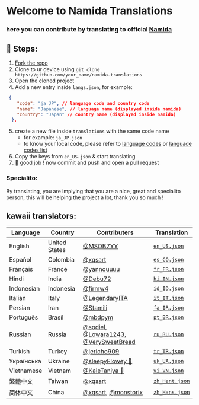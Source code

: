 


# Welcome to Namida Translations

### here you can contribute by translating to official [Namida](https://github.com/namidaco/namida)


## 🧾 Steps:

1. [Fork the repo](https://github.com/namidaco/namida-translations/fork)
2. Clone to ur device using `git clone https://github.com/your_name/namida-translations`
3. Open the cloned project
4. Add a new entry inside `langs.json`, for example:
```json
 {
    "code": "ja_JP", // language code and country code
    "name": "Japanese", // language name (displayed inside namida)
    "country": "Japan" // country name (displayed inside namida)
  }, 
  ```
5. create a new file inside `translations` with the same code name 
   - for example: `ja_JP.json`
   - to know your local code, please refer to [language codes](https://www.ibm.com/docs/en/rational-soft-arch/9.6.1?topic=overview-locales-code-pages-supported) or [languade codes list](https://saimana.com/list-of-country-locale-code/)
6. Copy the keys from `en_US.json` & start translating
7. 🎉 good job ! now commit and push and open a pull request

### Specialito:
By translating, you are implying that you are a nice, great and specialito person, this will be helping the project a lot, thank you so much !


## kawaii translators:
| Language | Country | Contributers | Translation |
|----------|---------|--------------|-------------|
| English  | United States | [@MSOB7YY](https://github.com/MSOB7YY) | [`en_US.json`](translations/en_US.json)
| Español  | Colombia | [@xqsart](https://github.com/xqsart) | [`es_CO.json`](translations/es_CO.json)
| Français  | France | [@yannouuuu](https://github.com/yannouuuu) | [`fr_FR.json`](translations/fr_FR.json)
| Hindi  | India | [@Debu72](https://github.com/Debu72) | [`hi_IN.json`](translations/hi_IN.json)
| Indonesian  | Indonesia | [@firmw4](https://github.com/firmw4) | [`id_ID.json`](translations/id_ID.json)
| Italian  | Italy | [@LegendaryITA](https://github.com/LegendaryITA) | [`it_IT.json`](translations/it_IT.json)
| Persian  | Iran | [@Stamili](https://github.com/Stamili) | [`fa_IR.json`](translations/fa_IR.json)
| Português  | Brasil | [@mbdpym](https://github.com/mbdpym) | [`pt_BR.json`](translations/pt_BR.json)
| Russian  | Russia | [@sodiel](https://github.com/sodiel), [@Lowara1243](https://github.com/Lowara1243), [@VerySweetBread](https://github.com/VerySweetBread) | [`ru_RU.json`](translations/ru_RU.json)
| Turkish  | Turkey | [@jericho909](https://github.com/jericho909) | [`tr_TR.json`](translations/tr_TR.json)
| Українська  | Ukraine | [@sleepyFlowey 🌺](https://github.com/sleepyFlowey) | [`uk_UA.json`](translations/uk_UA.json)
| Vietnamese  | Vietnam | [@KaieTaniya 🌺](https://github.com/KaieTaniya) | [`vi_VN.json`](translations/vi_VN.json)
| 繁體中文  | Taiwan | [@xqsart](https://github.com/xqsart) | [`zh_Hant.json`](translations/zh_Hant.json)
| 简体中文  | China | [@xqsart](https://github.com/xqsart), [@monstorix](https://github.com/monstorix) | [`zh_Hans.json`](translations/zh_Hans.json)

